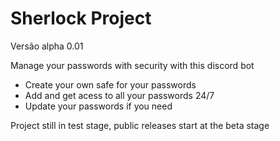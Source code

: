 # Sherlock Project
Versão alpha 0.01

Manage your passwords with security with this discord bot

- Create your own safe for your passwords
- Add and get acess to all your passwords 24/7
- Update your passwords if you need

Project still in test stage, public releases start at the beta stage
